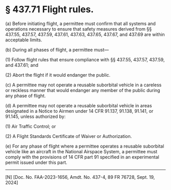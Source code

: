 # § 437.71   Flight rules.

(a) Before initiating flight, a permittee must confirm that all systems and operations necessary to ensure that safety measures derived from §§ 437.55, 437.57, 437.59, 437.61, 437.63, 437.65, 437.67, and 437.69 are within acceptable limits.


(b) During all phases of flight, a permittee must—


(1) Follow flight rules that ensure compliance with §§ 437.55, 437.57, 437.59, and 437.61; and


(2) Abort the flight if it would endanger the public.


(c) A permittee may not operate a reusable suborbital vehicle in a careless or reckless manner that would endanger any member of the public during any phase of flight.


(d) A permittee may not operate a reusable suborbital vehicle in areas designated in a Notice to Airmen under 14 CFR 91.137, 91.138, 91.141, or 91.145, unless authorized by:


(1) Air Traffic Control; or


(2) A Flight Standards Certificate of Waiver or Authorization.


(e) For any phase of flight where a permittee operates a reusable suborbital vehicle like an aircraft in the National Airspace System, a permittee must comply with the provisions of 14 CFR part 91 specified in an experimental permit issued under this part.





---

[N] [Doc. No. FAA-2023-1656, Amdt. No. 437-4, 89 FR 76728, Sept. 19, 2024]







